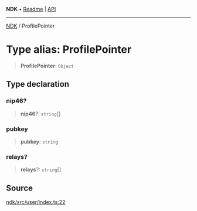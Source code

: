 **NDK** • [Readme](../README.md) \| [API](../globals.md)

***

[NDK](../README.md) / ProfilePointer

# Type alias: ProfilePointer

> **ProfilePointer**: `Object`

## Type declaration

### nip46?

> **nip46**?: `string`[]

### pubkey

> **pubkey**: `string`

### relays?

> **relays**?: `string`[]

## Source

[ndk/src/user/index.ts:22](https://github.com/nostr-dev-kit/ndk/blob/d04eef3/ndk/src/user/index.ts#L22)
